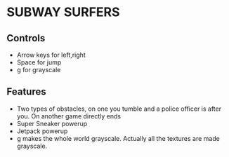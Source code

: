 SUBWAY SURFERS
===============

Controls
---------
+ Arrow keys for left,right
+ Space for jump
+ g for grayscale

Features
--------
+ Two types of obstacles, on one you tumble and a police officer is after you. On another game directly ends
+ Super Sneaker powerup
+ Jetpack powerup
+ g makes the whole world grayscale. Actually all the textures are made grayscale.
